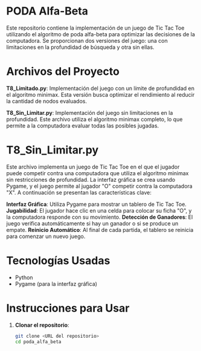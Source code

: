 # PODA Alfa-Beta

Este repositorio contiene la implementación de un juego de Tic Tac Toe utilizando el algoritmo de poda alfa-beta para optimizar las decisiones de la computadora. Se proporcionan dos versiones del juego: una con limitaciones en la profundidad de búsqueda y otra sin ellas.

# Archivos del Proyecto

**T8_Limitado.py**: Implementación del juego con un límite de profundidad en el algoritmo minimax. Esta versión busca optimizar el rendimiento al reducir la cantidad de nodos evaluados.
  
**T8_Sin_Limitar.py**: Implementación del juego sin limitaciones en la profundidad. Este archivo utiliza el algoritmo minimax completo, lo que permite a la computadora evaluar todas las posibles jugadas.

# T8_Sin_Limitar.py

Este archivo implementa un juego de Tic Tac Toe en el que el jugador puede competir contra una computadora que utiliza el algoritmo minimax sin restricciones de profundidad. La interfaz gráfica se crea usando Pygame, y el juego permite al jugador "O" competir contra la computadora "X". A continuación se presentan las características clave:

**Interfaz Gráfica**: Utiliza Pygame para mostrar un tablero de Tic Tac Toe.
**Jugabilidad**: El jugador hace clic en una celda para colocar su ficha "O", y la computadora responde con su movimiento.
**Detección de Ganadores**: El juego verifica automáticamente si hay un ganador o si se produce un empate.
**Reinicio Automático**: Al final de cada partida, el tablero se reinicia para comenzar un nuevo juego.

# Tecnologías Usadas

- Python
- Pygame (para la interfaz gráfica)

# Instrucciones para Usar

1. **Clonar el repositorio**:
   ```bash
   git clone <URL del repositorio>
   cd poda_alfa_beta
